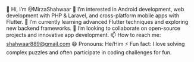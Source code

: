 👋 Hi, I’m @MirzaShahwaar
👀 I’m interested in Android development, web development with PHP & Laravel, and cross-platform mobile apps with Flutter.
🌱 I’m currently learning advanced Flutter techniques and exploring new backend frameworks.
💞️ I’m looking to collaborate on open-source projects and innovative app development.
📫 How to reach me: shahwaar889@gmail.com
😄 Pronouns: He/Him
⚡ Fun fact: I love solving complex puzzles and often participate in coding challenges for fun.
